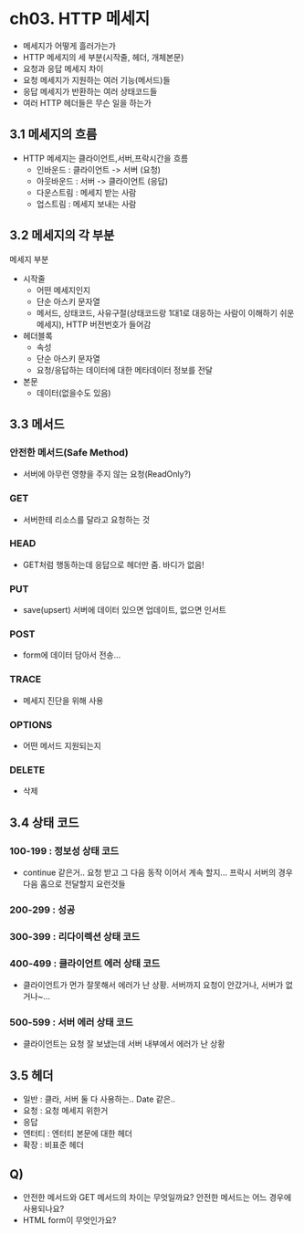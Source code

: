 # ch03. HTTP 메세지
* 메세지가 어떻게 흘러가는가
* HTTP 메세지의 세 부분(시작줄, 헤더, 개체본문)
* 요청과 응답 메세지 차이
* 요청 메세지가 지원하는 여러 기능(메서드)들
* 응답 메세지가 반환하는 여러 상태코드들
* 여러 HTTP 헤더들은 무슨 일을 하는가

## 3.1 메세지의 흐름
* HTTP 메세지는 클라이언트,서버,프락시간을 흐름
  * 인바운드 : 클라이언트 -> 서버 (요청)
  * 아웃바운드 : 서버 -> 클라이언트 (응답)
  * 다운스트림 : 메세지 받는 사람 
  * 업스트림 : 메세지 보내는 사람

## 3.2 메세지의 각 부분
메세지 부분
* 시작줄
  * 어떤 메세지인지
  * 단순 아스키 문자열
  * 메서드, 상태코드, 사유구절(상태코드랑 1대1로 대응하는 사람이 이해하기 쉬운 메세지), HTTP 버전번호가 들어감
* 헤더블록
  * 속성
  * 단순 아스키 문자열
  * 요청/응답하는 데이터에 대한 메타데이터 정보를 전달
* 본문
  * 데이터(없을수도 있음)

## 3.3 메서드
### 안전한 메서드(Safe Method)
* 서버에 아무런 영향을 주지 않는 요청(ReadOnly?)

### GET
* 서버한테 리소스를 달라고 요청하는 것

### HEAD
* GET처럼 행동하는데 응답으로 헤더만 줌. 바디가 없음!

### PUT
* save(upsert) 서버에 데이터 있으면 업데이트, 없으면 인서트

### POST
* form에 데이터 담아서 전송...

### TRACE
* 메세지 진단을 위해 사용

### OPTIONS
* 어떤 메서드 지원되는지

### DELETE
* 삭제

## 3.4 상태 코드
### 100-199 : 정보성 상태 코드
* continue 같은거.. 요청 받고 그 다음 동작 이어서 계속 할지... 프락시 서버의 경우 다음 홉으로 전달할지 요런것들

### 200-299 : 성공
### 300-399 : 리다이렉션 상태 코드
### 400-499 : 클라이언트 에러 상태 코드
* 클라이언트가 먼가 잘못해서 에러가 난 상황. 서버까지 요청이 안갔거나, 서버가 없거나~...

### 500-599 : 서버 에러 상태 코드
* 클라이언트는 요청 잘 보냈는데 서버 내부에서 에러가 난 상황

## 3.5 헤더
* 일반 : 클라, 서버 둘 다 사용하는.. Date 같은..
* 요청 : 요청 메세지 위한거
* 응답
* 엔터티 : 엔터티 본문에 대한 헤더
* 확장 : 비표준 헤더

## Q)
* 안전한 메서드와 GET 메서드의 차이는 무엇일까요? 안전한 메서드는 어느 경우에 사용되나요?
* HTML form이 무엇인가요?
